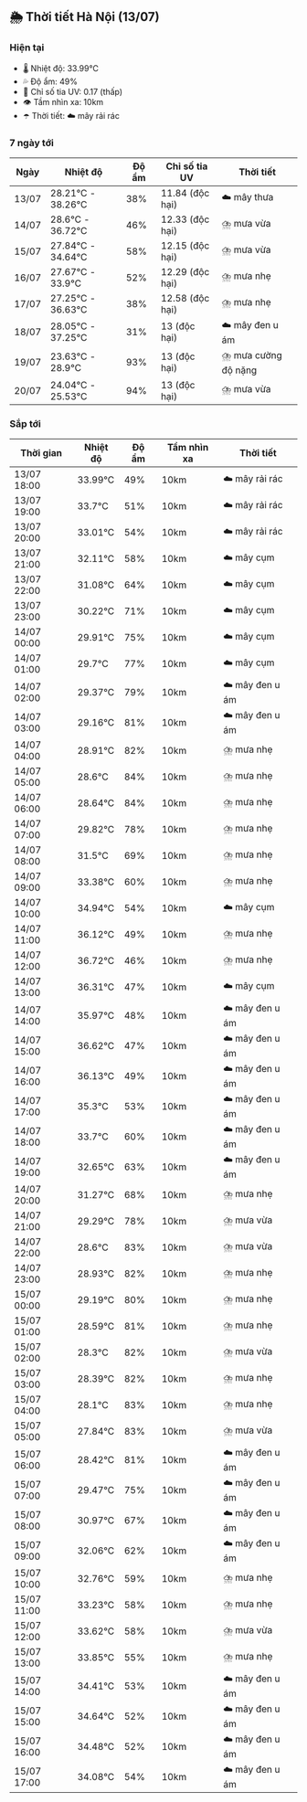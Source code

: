 ## 🌦️ Thời tiết Hà Nội (13/07)

### Hiện tại

- 🌡️ Nhiệt độ: 33.99℃
- 💦 Độ ẩm: 49%
- 🌟 Chỉ số tia UV: 0.17 (thấp)
- 👁️ Tầm nhìn xa: 10km
- ☂️ Thời tiết: ☁️ mây rải rác

### 7 ngày tới

| Ngày | Nhiệt độ | Độ ẩm | Chỉ số tia UV | Thời tiết |
| --- | --- | --- | --- | --- |
| 13/07 | 28.21℃ - 38.26℃ | 38% | 11.84 (độc hại) | ☁️ mây thưa |
| 14/07 | 28.6℃ - 36.72℃ | 46% | 12.33 (độc hại) | ⛈️ mưa vừa |
| 15/07 | 27.84℃ - 34.64℃ | 58% | 12.15 (độc hại) | ⛈️ mưa vừa |
| 16/07 | 27.67℃ - 33.9℃ | 52% | 12.29 (độc hại) | ⛈️ mưa nhẹ |
| 17/07 | 27.25℃ - 36.63℃ | 38% | 12.58 (độc hại) | ⛈️ mưa nhẹ |
| 18/07 | 28.05℃ - 37.25℃ | 31% | 13 (độc hại) | ☁️ mây đen u ám |
| 19/07 | 23.63℃ - 28.9℃ | 93% | 13 (độc hại) | ⛈️ mưa cường độ nặng |
| 20/07 | 24.04℃ - 25.53℃ | 94% | 13 (độc hại) | ⛈️ mưa vừa |

### Sắp tới

| Thời gian | Nhiệt độ | Độ ẩm | Tầm nhìn xa | Thời tiết |
| --- | --- | --- | --- | --- |
| 13/07 18:00 | 33.99℃ | 49% | 10km | ☁️ mây rải rác |
| 13/07 19:00 | 33.7℃ | 51% | 10km | ☁️ mây rải rác |
| 13/07 20:00 | 33.01℃ | 54% | 10km | ☁️ mây rải rác |
| 13/07 21:00 | 32.11℃ | 58% | 10km | ☁️ mây cụm |
| 13/07 22:00 | 31.08℃ | 64% | 10km | ☁️ mây cụm |
| 13/07 23:00 | 30.22℃ | 71% | 10km | ☁️ mây cụm |
| 14/07 00:00 | 29.91℃ | 75% | 10km | ☁️ mây cụm |
| 14/07 01:00 | 29.7℃ | 77% | 10km | ☁️ mây cụm |
| 14/07 02:00 | 29.37℃ | 79% | 10km | ☁️ mây đen u ám |
| 14/07 03:00 | 29.16℃ | 81% | 10km | ☁️ mây đen u ám |
| 14/07 04:00 | 28.91℃ | 82% | 10km | ⛈️ mưa nhẹ |
| 14/07 05:00 | 28.6℃ | 84% | 10km | ⛈️ mưa nhẹ |
| 14/07 06:00 | 28.64℃ | 84% | 10km | ⛈️ mưa nhẹ |
| 14/07 07:00 | 29.82℃ | 78% | 10km | ⛈️ mưa nhẹ |
| 14/07 08:00 | 31.5℃ | 69% | 10km | ⛈️ mưa nhẹ |
| 14/07 09:00 | 33.38℃ | 60% | 10km | ⛈️ mưa nhẹ |
| 14/07 10:00 | 34.94℃ | 54% | 10km | ☁️ mây cụm |
| 14/07 11:00 | 36.12℃ | 49% | 10km | ⛈️ mưa nhẹ |
| 14/07 12:00 | 36.72℃ | 46% | 10km | ⛈️ mưa nhẹ |
| 14/07 13:00 | 36.31℃ | 47% | 10km | ☁️ mây cụm |
| 14/07 14:00 | 35.97℃ | 48% | 10km | ☁️ mây đen u ám |
| 14/07 15:00 | 36.62℃ | 47% | 10km | ☁️ mây đen u ám |
| 14/07 16:00 | 36.13℃ | 49% | 10km | ☁️ mây đen u ám |
| 14/07 17:00 | 35.3℃ | 53% | 10km | ☁️ mây đen u ám |
| 14/07 18:00 | 33.7℃ | 60% | 10km | ☁️ mây đen u ám |
| 14/07 19:00 | 32.65℃ | 63% | 10km | ☁️ mây đen u ám |
| 14/07 20:00 | 31.27℃ | 68% | 10km | ⛈️ mưa nhẹ |
| 14/07 21:00 | 29.29℃ | 78% | 10km | ⛈️ mưa vừa |
| 14/07 22:00 | 28.6℃ | 83% | 10km | ⛈️ mưa vừa |
| 14/07 23:00 | 28.93℃ | 82% | 10km | ⛈️ mưa nhẹ |
| 15/07 00:00 | 29.19℃ | 80% | 10km | ⛈️ mưa nhẹ |
| 15/07 01:00 | 28.59℃ | 81% | 10km | ⛈️ mưa nhẹ |
| 15/07 02:00 | 28.3℃ | 82% | 10km | ⛈️ mưa vừa |
| 15/07 03:00 | 28.39℃ | 82% | 10km | ⛈️ mưa nhẹ |
| 15/07 04:00 | 28.1℃ | 83% | 10km | ⛈️ mưa nhẹ |
| 15/07 05:00 | 27.84℃ | 83% | 10km | ⛈️ mưa vừa |
| 15/07 06:00 | 28.42℃ | 81% | 10km | ☁️ mây đen u ám |
| 15/07 07:00 | 29.47℃ | 75% | 10km | ☁️ mây đen u ám |
| 15/07 08:00 | 30.97℃ | 67% | 10km | ☁️ mây đen u ám |
| 15/07 09:00 | 32.06℃ | 62% | 10km | ☁️ mây đen u ám |
| 15/07 10:00 | 32.76℃ | 59% | 10km | ⛈️ mưa nhẹ |
| 15/07 11:00 | 33.23℃ | 58% | 10km | ⛈️ mưa nhẹ |
| 15/07 12:00 | 33.62℃ | 58% | 10km | ⛈️ mưa vừa |
| 15/07 13:00 | 33.85℃ | 55% | 10km | ⛈️ mưa nhẹ |
| 15/07 14:00 | 34.41℃ | 53% | 10km | ☁️ mây đen u ám |
| 15/07 15:00 | 34.64℃ | 52% | 10km | ☁️ mây đen u ám |
| 15/07 16:00 | 34.48℃ | 52% | 10km | ☁️ mây đen u ám |
| 15/07 17:00 | 34.08℃ | 54% | 10km | ☁️ mây đen u ám |
